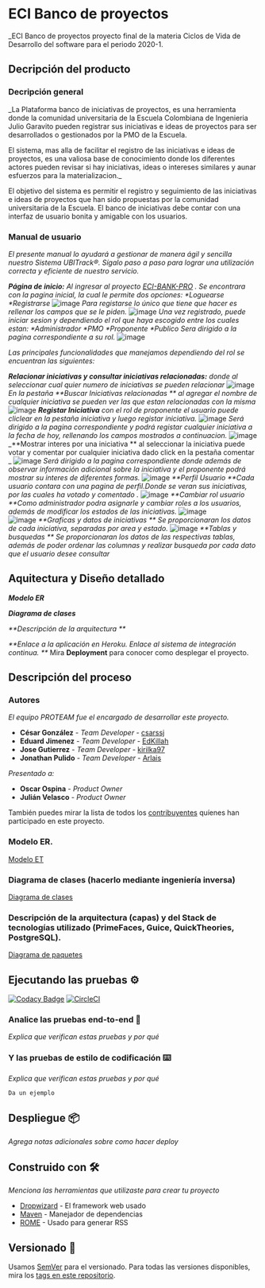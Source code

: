 # ECI Banco de proyectos
_ECI Banco de proyectos proyecto final de la materia Ciclos de Vida de Desarrollo del software para el periodo 2020-1. 

## Decripción del producto

### Decripción general

_La Plataforma banco de iniciativas de proyectos, es una herramienta donde la comunidad universitaria de la Escuela Colombiana de Ingenieria Julio Garavito pueden registrar sus iniciativas e ideas de proyectos para ser desarrollados o gestionados por la PMO de la Escuela.

El sistema, mas alla de facilitar el registro de las iniciativas e ideas de proyectos, es una valiosa base de conocimiento donde los diferentes actores pueden revisar si hay iniciativas, ideas o intereses similares y aunar esfuerzos para la materializacion._




El objetivo del sistema es permitir el registro y seguimiento de las iniciativas e ideas de proyectos que han sido propuestas por la comunidad universitaria de la Escuela. El banco de iniciativas debe contar con una interfaz de usuario bonita y amigable con los usuarios.
### Manual de usuario

_El presente manual lo ayudará a gestionar de manera ágil y sencilla nuestro Sistema UBITrack®. 
Sígalo paso a paso para lograr una utilización correcta y eficiente de nuestro servicio._

_**Página de inicio:** Al ingresar al proyecto [ECI-BANK-PRO](https://eci-bank-pro.herokuapp.com/faces/login.xhtml) .
Se encontrara con la pagina inicial, la cual le permite dos opciones:
*Loguearse
*Registrarse_
![image]()
_Para registarse lo único que tiene que hacer es rellenar los campos que se le piden._
![image]()
_Una vez registrado, puede iniciar sesion y dependiendo el rol que haya escogido entre los cuales estan:
*Administrador
*PMO
*Proponente
*Publico
Sera dirigido a la pagina correspondiente a su rol._
![image]()

_Las principales funcionalidades que manejamos dependiendo del rol se encuentran las siguientes:_

_**Relacionar iniciativas y consultar iniciativas relacionadas:** donde al seleccionar cual quier numero de iniciativas se pueden relacionar_
![image]()
_En la pestaña **Buscar Iniciativas relacionadas ** al agregar el nombre de cualquier iniciativa se pueden ver las que estan relacionadas con la misma_
![image]()
_**Registar Iniciativa** con el rol de proponente el usuario puede cliclear en la pestaña iniciativa y luego registar iniciativa._
![image]()
_Será dirigido a la pagina correspondiente y podrá registar cualquier iniciativa a la fecha de hoy, rellenando los campos mostrados a continuacion._
![image]()
_**Mostrar interes por una iniciativa ** al seleccionar la iniciativa puede votar y comentar por cualquier iniciativa dado click en la pestaña comentar _
![image]()
_Será dirigido a la pagina correspondiente donde además de observar información adicional sobre la iniciativa y el proponente podrá mostrar su interes de diferentes formas._
![image]()
_**Perfil Usuario **Cada usuario contara con una pagina de perfil.Donde se veran sus iniciativas, por las cuales ha votado y comentado ._
![image]()
_**Cambiar rol usuario **Como administrador podra asignarle y cambiar roles a los usuarios, además de modificar los estados de las iniciativas._
![image]()	
![image]()
_**Graficas y datos de iniciativas ** Se proporcionaran los datos de cada iniciativa, separadas por area y estado._
![image]()
_**Tablas y busquedas ** Se proporcionaran los datos de las respectivas tablas, además de poder ordenar las columnas y realizar busqueda por cada dato que el usuario desee consultar_




## Aquitectura y Diseño detallado

_**Modelo ER**_

_**Diagrama de clases**_

_**Descripción de la arquitectura **_

_**Enlace a la aplicación en Heroku.
Enlace al sistema de integración continua.
**_
Mira **Deployment** para conocer como desplegar el proyecto.


## Descripción del proceso
### Autores 

_El equipo PROTEAM fue el encargado de desarrollar este proyecto._

* **César González** - *Team Developer* - [csarssj](https://github.com/csarssj)
* **Eduard Jimenez** - *Team Developer* - [EdKillah](https://github.com/EdKillah)
* **Jose Gutierrez** - *Team Developer* - [kirilka97](https://github.com/kirilka97)
* **Jonathan Pulido** - *Team Developer* - [Arlais](https://github.com/Arlais)

_Presentado a:_
* **Oscar Ospina** - *Product Owner* 
* **Julián Velasco** - *Product Owner* 

También puedes mirar la lista de todos los [contribuyentes](https://github.com/2020-1-PROYCVDS-PROTEAM/PROTEAM/graphs/contributors) quíenes han participado en este proyecto. 
### Modelo ER.
[Modelo ET]()
### Diagrama de clases (hacerlo mediante ingeniería inversa)
[Diagrama de clases ]()
### Descripción de la arquitectura (capas) y del Stack de tecnologías utilizado (PrimeFaces, Guice, QuickTheories, PostgreSQL).
[Diagrama de paquetes]()

## Ejecutando las pruebas ⚙️

[![Codacy Badge](https://api.codacy.com/project/badge/Grade/baf8244e49784d8799ab8bccba65d7b5)](https://www.codacy.com/gh/2020-1-PROYCVDS-PROTEAM/PROTEAM?utm_source=github.com&amp;utm_medium=referral&amp;utm_content=2020-1-PROYCVDS-PROTEAM/PROTEAM&amp;utm_campaign=Badge_Grade)
[![CircleCI](https://circleci.com/gh/2020-1-PROYCVDS-PROTEAM/PROTEAM.svg?style=svg)](https://circleci.com/gh/2020-1-PROYCVDS-PROTEAM/PROTEAM)

### Analice las pruebas end-to-end 🔩

_Explica que verifican estas pruebas y por qué_



### Y las pruebas de estilo de codificación ⌨️

_Explica que verifican estas pruebas y por qué_

```
Da un ejemplo
```

## Despliegue 📦

_Agrega notas adicionales sobre como hacer deploy_

## Construido con 🛠️

_Menciona las herramientas que utilizaste para crear tu proyecto_

* [Dropwizard](http://www.dropwizard.io/1.0.2/docs/) - El framework web usado
* [Maven](https://maven.apache.org/) - Manejador de dependencias
* [ROME](https://rometools.github.io/rome/) - Usado para generar RSS


## Versionado 📌

Usamos [SemVer](http://semver.org/) para el versionado. Para todas las versiones disponibles, mira los [tags en este repositorio](https://github.com/tu/proyecto/tags).
